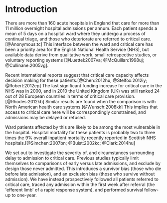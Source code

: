 # Introduction

There are more than 160 acute hospitals in England that care for more than 11 million overnight hospital admissions per annum. Each patient spends a mean of 5 days on a hospital ward where they undergo a process of continual triage, and those who deteriorate are referred to critical care.[@Anonymous:tc] This interface between the ward and critical care has been a priority area for the English National Health Service (NHS), but available data derive from qualitative work, small retrospective studies, or voluntary reporting systems [@Luettel:2007va; @McQuillan:1998uj; @Cullinane:2005vg].

Recent international reports suggest that critical care capacity affects decision making for these patients.[@Chen:2012hu; @Stelfox:2012iy; @Robert:2012ep] The last significant funding increase for critical care in the NHS was in 2000, and in 2010 the United Kingdom (UK) was still ranked 24 out of 28 European countries in terms of critical care provision.[@Rhodes:2012kb] Similar results are found when the comparison is with North American health care systems.[@Wunsch:2008kk] This implies that access to critical care here will be correspondingly constrained, and admissions may be delayed or refused.

Ward patients affected by this are likely to be among the most vulnerable in the hospital. Hospital mortality for these patients is probably two to three times the 9% overall inpatient mortality recently reported in Scottish NHS hospitals.[@Simchen:2007bn; @Buist:2002kc; @Clark:2014hu] 

We set out to investigate the severity of, and circumstances surrounding delay to admission to critical care. Previous studies typically limit themselves to comparisons of early versus late admissions, and exclude by design those never admitted. This introduces a survivor bias (those who die before late admission), and an exclusion bias (those who survive without admission). We have instead prospectively followed all patients referred to critical care, traced any admission within the first week after referral (the 'efferent limb' of a rapid response system), and performed survival follow-up to one-year.